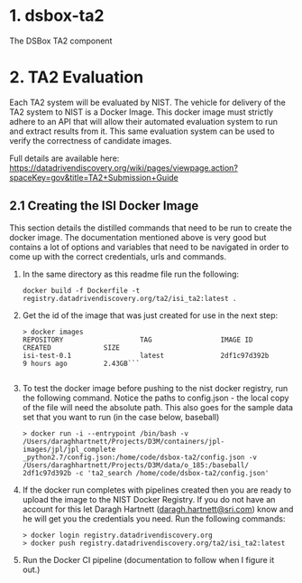 # 1. dsbox-ta2
The DSBox TA2 component

# 2. TA2 Evaluation
Each TA2 system will be evaluated by NIST. The vehicle for delivery of the TA2 system to NIST is a Docker Image. This
docker image must strictly adhere to an API that will allow their automated evaluation system to run and extract results
from it. This same evaluation system can be used to verify the correctness of candidate images.

Full details are available here: https://datadrivendiscovery.org/wiki/pages/viewpage.action?spaceKey=gov&title=TA2+Submission+Guide

## 2.1 Creating the ISI Docker Image
This section details the distilled commands that need to be run to create the docker image. The documentation mentioned
above is very good but contains a lot of options and variables that need to be navigated in order to come up with the
correct credentials, urls and commands.

1. In the same directory as this readme file run the following:
    
    ``` docker build -f Dockerfile -t registry.datadrivendiscovery.org/ta2/isi_ta2:latest . ```
    
2. Get the id of the image that was just created for use in the next step:

    ```
    > docker images
    REPOSITORY                   TAG                 IMAGE ID            CREATED             SIZE
    isi-test-0.1                 latest              2df1c97d392b        9 hours ago         2.43GB``` 
    
    
3. To test the docker image before pushing to the nist docker registry, run the following command. Notice the paths to 
   config.json - the local copy of the file will need the absolute path. This also goes for the sample data set that
   you want to run (in the case below, baseball)

    ``` 
    > docker run -i --entrypoint /bin/bash -v /Users/daraghhartnett/Projects/D3M/containers/jpl-images/jpl/jpl_complete
    _python2.7/config.json:/home/code/dsbox-ta2/config.json -v /Users/daraghhartnett/Projects/D3M/data/o_185:/baseball/ 
    2df1c97d392b -c 'ta2_search /home/code/dsbox-ta2/config.json' 
    ```

4. If the docker run completes with pipelines created then you are ready to upload the image to the NIST Docker Registry.
   If you do not have an account for this let Daragh Hartnett (daragh.hartnett@sri.com) know and he will get you the 
   credentials you need. Run the following commands:

   ```  
   > docker login registry.datadrivendiscovery.org
   > docker push registry.datadrivendiscovery.org/ta2/isi_ta2:latest 
   ```
   
5. Run the Docker CI pipeline (documentation to follow when I figure it out.)

